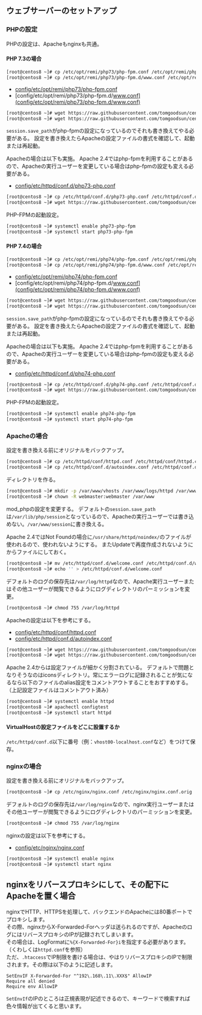 ## ウェブサーバーのセットアップ

### PHPの設定

PHPの設定は、Apacheもnginxも共通。

#### PHP 7.3の場合

```bash
[root@centos8 ~]# cp /etc/opt/remi/php73/php-fpm.conf /etc/opt/remi/php73/php-fpm.conf.orig
[root@centos8 ~]# cp /etc/opt/remi/php73/php-fpm.d/www.conf /etc/opt/remi/php73/php-fpm.d/www.conf.orig
```

- [config/etc/opt/remi/php73/php-fpm.conf](config/etc/opt/remi/php73/php-fpm.conf)
- [config/etc/opt/remi/php73/php-fpm.d/www.conf](config/etc/opt/remi/php73/php-fpm.d/www.conf)

```bash
[root@centos8 ~]# wget https://raw.githubusercontent.com/tomgoodsun/centos8_lamp_configs/master/config/etc/opt/remi/php73/php-fpm.conf -O /etc/opt/remi/php73/php-fpm.conf
[root@centos8 ~]# wget https://raw.githubusercontent.com/tomgoodsun/centos8_lamp_configs/master/config/etc/opt/remi/php73/php-fpm.d/www.conf -O /etc/opt/remi/php73/php-fpm.d/www.conf
```

`session.save_path`がphp-fpmの設定になっているのでそれも書き換えてやる必要がある。
設定を書き換えたらApacheの設定ファイルの書式を確認して、起動または再起動。

Apacheの場合は以下も実施。
Apache 2.4ではphp-fpmを利用することがあるので、Apacheの実行ユーザーを変更している場合はphp-fpmの設定も変える必要がある。

- [config/etc/httpd/conf.d/php73-php.conf](config/etc/httpd/conf.d/php73-php.conf)

```bash
[root@centos8 ~]# cp /etc/httpd/conf.d/php73-php.conf /etc/httpd/conf.d/php73-php.conf.orig
[root@centos8 ~]# wget https://raw.githubusercontent.com/tomgoodsun/centos8_lamp_configs/master/config/etc/httpd/conf.d/php73-php.conf -O /etc/httpd/conf.d/php73-php.conf
```

PHP-FPMの起動設定。

```bash
[root@centos8 ~]# systemctl enable php73-php-fpm
[root@centos8 ~]# systemctl start php73-php-fpm
```

#### PHP 7.4の場合

```bash
[root@centos8 ~]# cp /etc/opt/remi/php74/php-fpm.conf /etc/opt/remi/php74/php-fpm.conf.orig
[root@centos8 ~]# cp /etc/opt/remi/php74/php-fpm.d/www.conf /etc/opt/remi/php74/php-fpm.d/www.conf.orig
```

- [config/etc/opt/remi/php74/php-fpm.conf](config/etc/opt/remi/php74/php-fpm.conf)
- [config/etc/opt/remi/php74/php-fpm.d/www.conf](config/etc/opt/remi/php74/php-fpm.d/www.conf)

```bash
[root@centos8 ~]# wget https://raw.githubusercontent.com/tomgoodsun/centos8_lamp_configs/master/config/etc/opt/remi/php74/php-fpm.conf -O /etc/opt/remi/php74/php-fpm.conf
[root@centos8 ~]# wget https://raw.githubusercontent.com/tomgoodsun/centos8_lamp_configs/master/config/etc/opt/remi/php74/php-fpm.d/www.conf -O /etc/opt/remi/php74/php-fpm.d/www.conf
```

`session.save_path`がphp-fpmの設定になっているのでそれも書き換えてやる必要がある。
設定を書き換えたらApacheの設定ファイルの書式を確認して、起動または再起動。

Apacheの場合は以下も実施。
Apache 2.4ではphp-fpmを利用することがあるので、Apacheの実行ユーザーを変更している場合はphp-fpmの設定も変える必要がある。

- [config/etc/httpd/conf.d/php74-php.conf](config/etc/httpd/conf.d/php74-php.conf)

```bash
[root@centos8 ~]# cp /etc/httpd/conf.d/php74-php.conf /etc/httpd/conf.d/php74-php.conf.orig
[root@centos8 ~]# wget https://raw.githubusercontent.com/tomgoodsun/centos8_lamp_configs/master/config/etc/httpd/conf.d/php74-php.conf -O /etc/httpd/conf.d/php74-php.conf
```

PHP-FPMの起動設定。

```bash
[root@centos8 ~]# systemctl enable php74-php-fpm
[root@centos8 ~]# systemctl start php74-php-fpm
```

### Apacheの場合

設定を書き換える前にオリジナルをバックアップ。

```bash
[root@centos8 ~]# cp /etc/httpd/conf/httpd.conf /etc/httpd/conf/httpd.conf.orig
[root@centos8 ~]# cp /etc/httpd/conf.d/autoindex.conf /etc/httpd/conf.d/autoindex.conf.orig
```

ディレクトリを作る。

```bash
[root@centos8 ~]# mkdir -p /var/www/vhosts /var/www/logs/httpd /var/www/session
[root@centos8 ~]# chown -R webmaster:webmaster /var/www
```

mod_phpの設定を変更する。
デフォルトの`session.save_path`は`/var/lib/php/session`となっているので、Apacheの実行ユーザーでは書き込めない。`/var/www/session`に書き換える。

Apache 2.4ではNot Foundの場合に`/usr/share/httpd/noindex/`のファイルが使われるので、使われないようにする。
またUpdateで再度作成されないようにからファイルにしておく。

```bash
[root@centos8 ~]# mv /etc/httpd/conf.d/welcome.conf /etc/httpd/conf.d/welcome.conf.bk
[root@centos8 ~]# echo '' > /etc/httpd/conf.d/welcome.conf
```

デフォルトのログの保存先は`/var/log/httpd`なので、Apache実行ユーザーまたはその他ユーザーが閲覧できるようにログディレクトリのパーミッションを変更。

```bash
[root@centos8 ~]# chmod 755 /var/log/httpd
```

Apacheの設定は以下を参考にする。

- [config/etc/httpd/conf/httpd.conf](config/etc/httpd/conf/httpd.conf)
- [config/etc/httpd/conf.d/autoindex.conf](config/etc/httpd/conf.d/autoindex.conf)

```bash
[root@centos8 ~]# wget https://raw.githubusercontent.com/tomgoodsun/centos8_lamp_configs/master/config/etc/httpd/conf/httpd.conf -O /etc/httpd/conf/httpd.conf
[root@centos8 ~]# wget https://raw.githubusercontent.com/tomgoodsun/centos8_lamp_configs/master/config/etc/httpd/conf.d/autoindex.conf -O /etc/httpd/conf.d/autoindex.conf
```

Apache 2.4からは設定ファイルが細かく分割されている。
デフォルトで問題となりそうなのはiconsディレクトリ。常にエラーログに記録されることが気になるなら以下のファイルのalias設定をコメントアウトすることをおすすめする。（上記設定ファイルはコメントアウト済み）

```bash
[root@centos8 ~]# systemctl enable httpd
[root@centos8 ~]# apachectl configtest
[root@centos8 ~]# systemctl start httpd
```

#### VirtualHostの設定ファイルをどこに設置するか

`/etc/httpd/conf.d`以下に番号（例：`vhost00-localhost.conf`など）をつけて保存。

### nginxの場合

設定を書き換える前にオリジナルをバックアップ。

```bash
[root@centos8 ~]# cp /etc/nginx/nginx.conf /etc/nginx/nginx.conf.orig
```

デフォルトのログの保存先は`/var/log/nginx`なので、nginx実行ユーザーまたはその他ユーザーが閲覧できるようにログディレクトリのパーミッションを変更。

```bash
[root@centos8 ~]# chmod 755 /var/log/nginx
```

nginxの設定は以下を参考にする。

- [config/etc/nginx/nginx.conf](config/etc/nginx/nginx.conf)

```bash
[root@centos8 ~]# systemctl enable nginx
[root@centos8 ~]# systemctl start nginx
```

## nginxをリバースプロキシにして、その配下にApacheを置く場合

nginxでHTTP、HTTPSを処理して、バックエンドのApacheには80番ポートでプロキシします。  
その際、nginxからX-Forwarded-Forヘッダは送られるのですが、ApacheのログにはリバースプロキシのIPが記録されてしまいます。  
その場合は、LogFormatに`%{X-Forwarded-For}i`を指定する必要があります。（くわしくは`httpd.conf`を参照）  
ただ、`.htaccess`でIP制限を書ける場合は、やはりリバースプロキシのIPで制限されます。その際は以下のように記述します。  
```.htaccess
SetEnvIF X-Forwarded-For "^192\.168\.11\.XXX$" AllowIP
Require all denied
Require env AllowIP
```
`SetEnvIf`のIPのところは正規表現が記述できるので、キーワードで検索すれば色々情報が出てくると思います。
